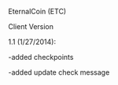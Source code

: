 EternalCoin (ETC)

Client Version


1.1 (1/27/2014):

-added checkpoints

-added update check message

